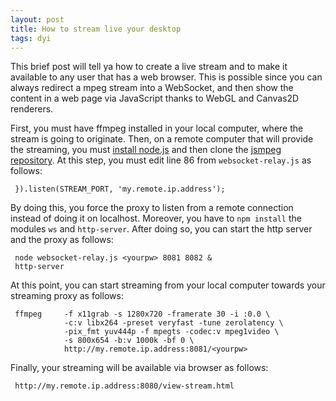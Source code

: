 ```yaml
---
layout: post
title: How to stream live your desktop
tags: dyi
---
```


This brief post will tell ya how to create a live stream and to make it available to any user that has a web browser. This is possible since you can always redirect a mpeg stream into a WebSocket, and then show the content in a web page via JavaScript thanks to WebGL and Canvas2D renderers. 

First, you must have ffmpeg installed in your local computer, where the stream is going to originate. Then, on a remote computer that will provide the streaming, you must [install node.js](https://github.com/nodesource/distributions#debinstall) and then clone the [jsmpeg repository](https://github.com/phoboslab/jsmpeg).
At this step, you must edit line 86 from `websocket-relay.js` as follows:

     }).listen(STREAM_PORT, 'my.remote.ip.address');

By doing this, you force the proxy to listen from a remote connection instead of doing it on localhost. Moreover, you have to `npm install` the modules `ws` and `http-server`.
After doing so, you can start the http server and the proxy as follows:

     node websocket-relay.js <yourpw> 8081 8082 & 
     http-server

At this point, you can start streaming from your local computer towards your streaming proxy as follows:

     ffmpeg     -f x11grab -s 1280x720 -framerate 30 -i :0.0 \
                -c:v libx264 -preset veryfast -tune zerolatency \
                -pix_fmt yuv444p -f mpegts -codec:v mpeg1video \
                -s 800x654 -b:v 1000k -bf 0 \
                http://my.remote.ip.address:8081/<yourpw>

Finally, your streaming will be available via browser as follows:

     http://my.remote.ip.address:8080/view-stream.html

